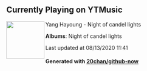 ## Currently Playing on YTMusic

[<img align="left" width="100" src="https://lh3.googleusercontent.com/LU72QjwyAo6vZEMtaAj045cVnFh4b7iglqA3HsdlVeZ8X9sjdkSLyH9n9r6LIL908SUrj1vaZymLtnzN">](https://music.youtube.com/channel/UCXWF0Dqjb2_mRg16mtWAJNA)

Yang Hayoung - Night of candel lights

**Albums**: Night of candel lights

Last updated at 08/13/2020 11:41

#### Generated with [20chan/github-now](https://github.com/20chan/github-now)


<!--
**20chan/20chan** is a ✨ _special_ ✨ repository because its `README.md` (this file) appears on your GitHub profile.

Here are some ideas to get you started:

- 🔭 I’m currently working on ...
- 🌱 I’m currently learning ...
- 👯 I’m looking to collaborate on ...
- 🤔 I’m looking for help with ...
- 💬 Ask me about ...
- 📫 How to reach me: ...
- 😄 Pronouns: ...
- ⚡ Fun fact: ...
-->
